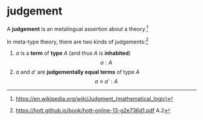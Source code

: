 # judgement

A **judgement** is an metalingual assertion about a theory.[^1]

In meta-type theory, there are two kinds of judgements:[^2]

<!-- prettier-ignore -->
1. $a$ is a **term** of **type** $A$ (and thus $A$ is **inhabited**)
$$a:A$$
2. $a$ and $a'$ are **judgementally equal terms** of type $A$
$$a \equiv a': A$$

[^1]: https://en.wikipedia.org/wiki/Judgment_(mathematical_logic)
[^2]: https://hott.github.io/book/hott-online-13-g2e736d1.pdf A.2
